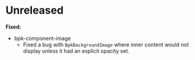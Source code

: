 # Unreleased

**Fixed:**

- bpk-component-image
  - Fixed a bug with `BpkBackgroundImage` where inner content would not display unless it had an explicit opacity set.
